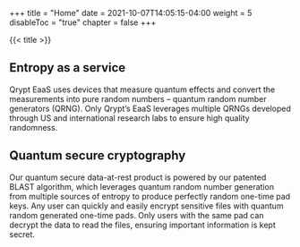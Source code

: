 +++
title = "Home"
date = 2021-10-07T14:05:15-04:00
weight = 5
disableToc = "true"
chapter = false
+++

{{< title >}}

## Entropy as a service

Qrypt EaaS uses devices that measure quantum effects and 
convert the measurements into pure random numbers – quantum 
random number generators (QRNG). Only Qrypt’s EaaS leverages 
multiple QRNGs developed through US and international research 
labs to ensure high quality randomness.

## Quantum secure cryptography

Our quantum secure data-at-rest product is powered by our 
patented BLAST algorithm, which leverages quantum random 
number generation from multiple sources of entropy to produce 
perfectly random one-time pad keys. Any user can quickly and 
easily encrypt sensitive files with quantum random generated 
one-time pads. Only users with the same pad can decrypt the data 
to read the files, ensuring important information is kept secret. 